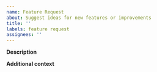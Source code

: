 ```yaml
---
name: Feature Request
about: Suggest ideas for new features or improvements
title: ''
labels: feature request
assignees: ''
---
```


**Description**
<!-- Clearly and concisely describe the feature -->

**Additional context**
<!-- Include any other relevant details (e.g. related issues) here -->
